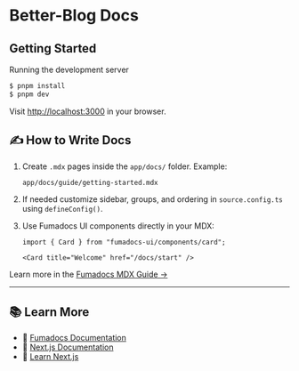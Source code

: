 
# Better-Blog Docs

## Getting Started

Running the development server

```bash
$ pnpm install
$ pnpm dev
```

Visit [http://localhost:3000](http://localhost:3000) in your browser.


## ✍️ How to Write Docs

1. Create `.mdx` pages inside the `app/docs/` folder.
   Example:

   ```bash
   app/docs/guide/getting-started.mdx
   ```

2. If needed customize sidebar, groups, and ordering in `source.config.ts` using `defineConfig()`.

3. Use Fumadocs UI components directly in your MDX:

   ```mdx
   import { Card } from "fumadocs-ui/components/card";

   <Card title="Welcome" href="/docs/start" />
   ```

Learn more in the [Fumadocs MDX Guide →](https://fumadocs.dev/docs/mdx)

---

## 📚 Learn More

- 🔗 [Fumadocs Documentation](https://fumadocs.dev)
- 🔗 [Next.js Documentation](https://nextjs.org/docs)
- 🔗 [Learn Next.js](https://nextjs.org/learn)


